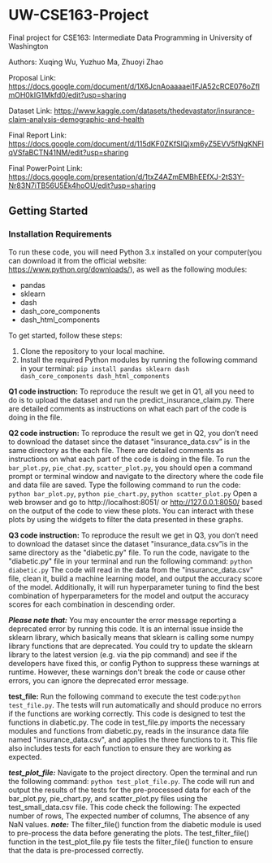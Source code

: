 # UW-CSE163-Project
Final project for CSE163: Intermediate Data Programming in University of Washington

Authors: Xuqing Wu, Yuzhuo Ma, Zhuoyi Zhao

Proposal Link: https://docs.google.com/document/d/1X6JcnAoaaaaei1FJA52cRCE076oZflmOH0kIG1Mkfd0/edit?usp=sharing

Dataset Link: https://www.kaggle.com/datasets/thedevastator/insurance-claim-analysis-demographic-and-health

Final Report Link: https://docs.google.com/document/d/115dKF0ZKfSlQjxm6yZ5EVV5fNgKNFIqVSfaBCTN41NM/edit?usp=sharing

Final PowerPoint Link: https://docs.google.com/presentation/d/1txZ4AZmEMBhEEfXJ-2tS3Y-Nr83N7iTB56U5Ek4hoOU/edit?usp=sharing

## Getting Started
### Installation Requirements
To run these code, you will need Python 3.x installed on your computer(you can download it from the official website: https://www.python.org/downloads/), as well as the following modules:
* pandas
* sklearn
* dash
* dash_core_components
* dash_html_components

To get started, follow these steps:
1. Clone the repository to your local machine.
2. Install the required Python modules by running the following command in your terminal: `pip install pandas sklearn dash dash_core_components dash_html_components`


**Q1 code instruction:** To reproduce the result we get in Q1, all you need to do is to upload the dataset and run the predict_insurance_claim.py. There are detailed comments as instructions on what each part of the code is doing in the file.

**Q2 code instruction:** To reproduce the result we get in Q2, you don’t need to download the dataset since the dataset "insurance_data.csv” is in the same directory as the each file. There are detailed comments as instructions on what each part of the code is doing in the file. 
To run the `bar_plot.py`, `pie_chat.py`, `scatter_plot.py`, you should open a command prompt or terminal window and navigate to the directory where the code file and data file are saved. Type the following command to run the code: `python bar_plot.py`, `python pie_chart.py`, `python scatter_plot.py`
Open a web browser and go to http://localhost:8051/ or http://127.0.0.1:8050/ based on the output of the code to view these plots. You can interact with these plots by using the widgets to filter the data presented in these graphs.

**Q3 code instruction:** To reproduce the result we get in Q3, you don’t need to download the dataset since the dataset "insurance_data.csv”is in the same directory as the "diabetic.py" file. To run the code, navigate to the "diabetic.py" file in your terminal and run the following command: `python diabetic.py` The code will read in the data from the "insurance_data.csv" file, clean it, build a machine learning model, and output the accuracy score of the model. Additionally, it will run hyperparameter tuning to find the best combination of hyperparameters for the model and output the accuracy scores for each combination in descending order.

**_Please note that:_** You may encounter the error message reporting a deprecated error by running this code. It is an internal issue inside the sklearn library, which basically means that sklearn is calling some numpy library functions that are deprecated. You could try to update the sklearn library to the latest version (e.g. via the pip command) and see if the developers have fixed this, or config Python to suppress these warnings at runtime. However, these warnings don't break the code or cause other errors, you can ignore the deprecated error message.

**test_file:** Run the following command to execute the test code:`python test_file.py`. The tests will run automatically and should produce no errors if the functions are working correctly. This code is designed to test the functions in diabetic.py. The code in test_file.py imports the necessary modules and functions from diabetic.py, reads in the insurance data file named "insurance_data.csv", and applies the three functions to it. This file also includes tests for each function to ensure they are working as expected.

**_test_plot_file:_** Navigate to the project directory. Open the terminal and run the following command: `python test_plot_file.py`. The code will run and output the results of the tests for the pre-processed data for each of the bar_plot.py, pie_chart.py, and scatter_plot.py files using the test_small_data.csv file. This code check the following: The expected number of rows, The expected number of columns, The absence of any NaN values. 
**_note:_** The filter_file() function from the diabetic module is used to pre-process the data before generating the plots. The test_filter_file() function in the test_plot_file.py file tests the filter_file() function to ensure that the data is pre-processed correctly.
